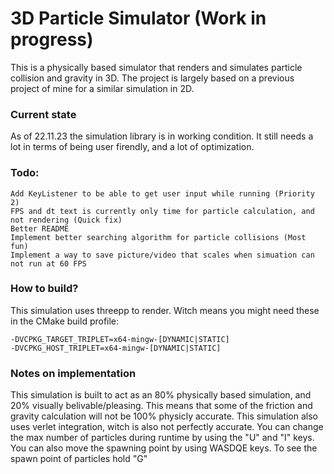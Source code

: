 # 3D Particle Simulator (Work in progress)

This is a physically based simulator that renders and simulates particle collision and gravity in 3D.
The project is largely based on a previous project of mine for a similar simulation in 2D.

### Current state
As of 22.11.23 the simulation library is in working condition. It still needs a lot in terms of being user firendly, and a lot of optimization.

### Todo:
    Add KeyListener to be able to get user input while running (Priority 2)
    FPS and dt text is currently only time for particle calculation, and not rendering (Quick fix)
    Better README
    Implement better searching algorithm for particle collisions (Most fun)
    Implement a way to save picture/video that scales when simuation can not run at 60 FPS

### How to build?
This simulation uses threepp to render. Witch means you might need these in the CMake build profile:
    
    -DVCPKG_TARGET_TRIPLET=x64-mingw-[DYNAMIC|STATIC]
    -DVCPKG_HOST_TRIPLET=x64-mingw-[DYNAMIC|STATIC]

### Notes on implementation
This simulation is built to act as an 80% physically based simulation, and 20% visually belivable/pleasing. This means that some of the friction and gravity calculation will not be 100% physicly accurate. This simulation also uses verlet integration, witch is also not perfectly accurate.
You can change the max number of particles during runtime by using the "U" and "I" keys. You can also move the spawning point by using WASDQE keys. To see the spawn point of particles hold "G"
